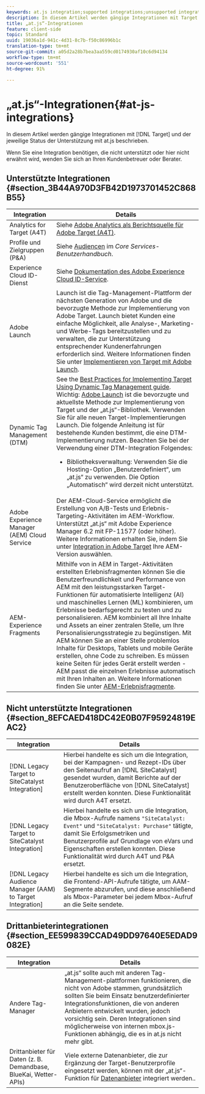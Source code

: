 ```yaml
---
keywords: at.js integration;supported integrations;unsupported integrations;third party integrations
description: In diesem Artikel werden gängige Integrationen mit Target und der jeweilige Status der Unterstützung mit „at.js“ beschrieben.
title: „at.js“-Integrationen
feature: client-side
topic: Standard
uuid: 19036a1d-941c-4d31-8c7b-f50c86996b1c
translation-type: tm+mt
source-git-commit: a05d2a28b7bea3aa559cd0174930af10c6d94134
workflow-type: tm+mt
source-wordcount: '551'
ht-degree: 91%

---
```



# „at.js“-Integrationen{#at-js-integrations}

In diesem Artikel werden gängige Integrationen mit [!DNL Target] und der jeweilige Status der Unterstützung mit at.js beschrieben.

Wenn Sie eine Integration benötigen, die nicht unterstützt oder hier nicht erwähnt wird, wenden Sie sich an Ihren Kundenbetreuer oder Berater.

## Unterstützte Integrationen {#section_3B44A970D3FB42D1973701452C868B55}

| Integration | Details |
|--- |--- |
| Analytics for Target (A4T) | Siehe [Adobe Analytics als Berichtsquelle für Adobe Target (A4T)](/help/c-integrating-target-with-mac/a4t/a4t.md#concept_7540C8C04259434AB6EE33B09F47A1DE). |
| Profile und Zielgruppen (P&amp;A) | Siehe [Audiencen](https://experienceleague.adobe.com/docs/core-services/interface/audiences/audience-library.html) im *Core Services-Benutzerhandbuch*. |
| Experience Cloud ID-Dienst | Siehe [Dokumentation des Adobe Experience Cloud ID-Service](https://experienceleague.adobe.com/docs/id-service/using/home.html). |
| Adobe Launch | Launch ist die Tag-Management-Plattform der nächsten Generation von Adobe und die bevorzugte Methode zur Implementierung von Adobe Target. Launch bietet Kunden eine einfache Möglichkeit, alle Analyse-, Marketing- und Werbe-Tags bereitzustellen und zu verwalten, die zur Unterstützung entsprechender Kundenerfahrungen erforderlich sind.  Weitere Informationen finden Sie unter [Implementieren von Target mit Adobe Launch](/help/c-implementing-target/c-implementing-target-for-client-side-web/how-to-deployatjs/cmp-implementing-target-using-adobe-launch.md#topic_5234DDAEB0834333BD6BA1B05892FC25). |
| Dynamic Tag Management (DTM) | See the [Best Practices for Implementing Target Using Dynamic Tag Management guide](https://experienceleague.adobe.com/docs/dtm/implementing/overview.html).   Wichtig: [Adobe Launch](/help/c-implementing-target/c-implementing-target-for-client-side-web/how-to-deployatjs/cmp-implementing-target-using-adobe-launch.md#topic_5234DDAEB0834333BD6BA1B05892FC25) ist die bevorzugte und aktuellste Methode zur Implementierung von Target und der „at.js“-Bibliothek. Verwenden Sie für alle neuen Target-Implementierungen Launch. Die folgende Anleitung ist für bestehende Kunden bestimmt, die eine DTM-Implementierung nutzen.   Beachten Sie bei der Verwendung einer DTM-Integration Folgendes: <ul><li>Bibliotheksverwaltung: Verwenden Sie die Hosting-Option „Benutzerdefiniert“, um „at.js“ zu verwenden. Die Option „Automatisch“ wird derzeit nicht unterstützt. </li></ul> |
| Adobe Experience Manager (AEM) Cloud Service | Der AEM-Cloud-Service ermöglicht die Erstellung von A/B-Tests und Erlebnis-Targeting-Aktivitäten im AEM-Workflow. Unterstützt „at.js“ mit Adobe Experience Manager 6.2 mit FP-11577 (oder höher). Weitere Informationen erhalten Sie, indem Sie unter [Integration in Adobe Target](https://helpx.adobe.com/experience-manager/6-2/sites/administering/using/target.html) Ihre AEM-Version auswählen. |
| AEM-Experience Fragments | Mithilfe von in AEM in Target-Aktivitäten erstellten Erlebnisfragmenten können Sie die Benutzerfreundlichkeit und Performance von AEM mit den leistungsstarken Target-Funktionen für automatisierte Intelligenz (AI) und maschinelles Lernen (ML) kombinieren, um Erlebnisse bedarfsgerecht zu testen und zu personalisieren.  AEM kombiniert all Ihre Inhalte und Assets an einer zentralen Stelle, um Ihre Personalisierungsstrategie zu begünstigen. Mit AEM können Sie an einer Stelle problemlos Inhalte für Desktops, Tablets und mobile Geräte erstellen, ohne Code zu schreiben. Es müssen keine Seiten für jedes Gerät erstellt werden - AEM passt die einzelnen Erlebnisse automatisch mit Ihren Inhalten an.  Weitere Informationen finden Sie unter [AEM-Erlebnisfragmente](/help/c-experiences/c-manage-content/aem-experience-fragments.md#topic_1E1E4EA01F074349B2CF8785387B5FE8). |

## Nicht unterstützte Integrationen {#section_8EFCAED418DC42E0B07F95924819EAC2}

| Integration | Details |
|--- |--- |
| [!DNL Legacy Target to SiteCatalyst Integration] | Hierbei handelte es sich um die Integration, bei der Kampagnen- und Rezept-IDs über den Seitenaufruf an [!DNL SiteCatalyst] gesendet wurden, damit Berichte auf der Benutzeroberfläche von [!DNL SiteCatalyst] erstellt werden konnten. Diese Funktionalität wird durch A4T ersetzt. |
| [!DNL Legacy Target to SiteCatalyst Integration] | Hierbei handelte es sich um die Integration, die Mbox-Aufrufe namens `"SiteCatalyst: Event"` und `"SiteCatalyst: Purchase"` tätigte, damit Sie Erfolgsmetriken und Benutzerprofile auf Grundlage von eVars und Eigenschaften erstellen konnten. Diese Funktionalität wird durch A4T und P&amp;A ersetzt. |
| [!DNL Legacy Audience Manager (AAM) to Target Integration] | Hierbei handelte es sich um die Integration, die Frontend-API-Aufrufe tätigte, um AAM-Segmente abzurufen, und diese anschließend als Mbox-Parameter bei jedem Mbox-Aufruf an die Seite sendete. |

## Drittanbieterintegrationen {#section_EE599839CCAD49DD97640E5EDAD9082E}

| Integration | Details |
|--- |--- |
| Andere Tag-Manager | „at.js“ sollte auch mit anderen Tag-Management-plattformen funktionieren, die nicht von Adobe stammen, grundsätzlich sollten Sie beim Einsatz benutzerdefinierter Integrationsfunktionen, die von anderen Anbietern entwickelt wurden, jedoch vorsichtig sein. Deren Integrationen sind möglicherweise von internen mbox.js-Funktionen abhängig, die es in at.js nicht mehr gibt. |
| Drittanbieter für Daten (z. B. Demandbase, BlueKai, Wetter-APIs) | Viele externe Datenanbieter, die zur Ergänzung der Target-Benutzerprofile eingesetzt werden, können mit der „at.js“-Funktion für [Datenanbieter](/help/c-implementing-target/c-implementing-target-for-client-side-web/targetgobalsettings.md#data-providers) integriert werden.. |